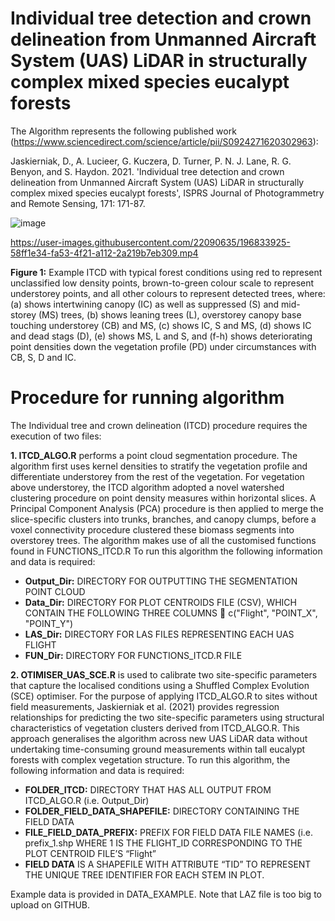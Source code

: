# Individual tree detection and crown delineation from Unmanned Aircraft System (UAS) LiDAR in structurally complex mixed species eucalypt forests

The Algorithm represents the following published work (https://www.sciencedirect.com/science/article/pii/S0924271620302963):

Jaskierniak, D., A. Lucieer, G. Kuczera, D. Turner, P. N. J. Lane, R. G. Benyon, and S. Haydon. 2021. 'Individual tree detection and crown delineation from Unmanned Aircraft System (UAS) LiDAR in structurally complex mixed species eucalypt forests', ISPRS Journal of Photogrammetry and Remote Sensing, 171: 171-87.

![image](https://user-images.githubusercontent.com/22090635/137672008-502176d3-b208-4028-ae20-0cfb4bac3298.png)

https://user-images.githubusercontent.com/22090635/196833925-58ff1e34-fa53-4f21-a112-2a219b7eb309.mp4

**Figure 1:** Example ITCD with typical forest conditions using red to represent unclassified low density points, brown-to-green colour scale to represent understorey points,  and all other colours to represent detected trees, where: (a) shows intertwining canopy (IC) as well as suppressed (S) and mid-storey (MS) trees, (b) shows leaning trees (L), overstorey canopy base touching understorey (CB) and MS, (c) shows IC, S and MS, (d) shows IC and dead stags (D), (e) shows MS, L and S, and (f-h) shows deteriorating point densities down the vegetation profile (PD) under circumstances with CB, S, D and IC.

# Procedure for running algorithm

The Individual tree and crown delineation (ITCD) procedure requires the execution of two files: 

**1. ITCD_ALGO.R** performs a point cloud segmentation procedure. The algorithm first uses kernel densities to stratify the vegetation profile and differentiate understorey from the rest of the vegetation. For vegetation above understorey, the ITCD algorithm adopted a novel watershed clustering procedure on point density measures within horizontal slices. A Principal Component Analysis (PCA) procedure is then applied to merge the slice-specific clusters into trunks, branches, and canopy clumps, before a voxel connectivity procedure clustered these biomass segments into overstorey trees. The algorithm makes use of all the customised functions found in FUNCTIONS_ITCD.R 
To run this algorithm the following information and data is required:
* **Output_Dir:** DIRECTORY FOR OUTPUTTING THE SEGMENTATION POINT CLOUD
* **Data_Dir:**  DIRECTORY FOR PLOT CENTROIDS FILE (CSV), WHICH CONTAIN THE FOLLOWING THREE COLUMNS   c("Flight", "POINT_X", "POINT_Y")
* **LAS_Dir:** DIRECTORY FOR LAS FILES REPRESENTING EACH UAS FLIGHT
* **FUN_Dir:** DIRECTORY FOR FUNCTIONS_ITCD.R FILE 

**2. OTIMISER_UAS_SCE.R** is used to calibrate two site-specific parameters that capture the localised conditions using a Shuffled Complex Evolution (SCE) optimiser. For the purpose of applying ITCD_ALGO.R to sites without field measurements, Jaskierniak et al. (2021) provides regression relationships for predicting the two site-specific parameters using structural characteristics of vegetation clusters derived from ITCD_ALGO.R. This approach generalises the algorithm across new UAS LiDAR data without undertaking time-consuming ground measurements within tall eucalypt forests with complex vegetation structure. 
To run this algorithm, the following information and data is required:
* **FOLDER_ITCD:** DIRECTORY THAT HAS ALL OUTPUT FROM ITCD_ALGO.R (i.e. Output_Dir)
* **FOLDER_FIELD_DATA_SHAPEFILE:** DIRECTORY CONTAINING THE FIELD  DATA
* **FILE_FIELD_DATA_PREFIX:** PREFIX FOR FIELD DATA FILE NAMES (i.e. prefix_1.shp WHERE 1 IS THE FLIGHT_ID CORRESPONDING TO THE PLOT CENTROID FILE’S “Flight”
* **FIELD DATA** IS A SHAPEFILE WITH ATTRIBUTE “TID” TO REPRESENT THE UNIQUE TREE IDENTIFIER FOR EACH STEM IN PLOT.

Example data is provided in DATA_EXAMPLE. Note that LAZ file is too big to upload on GITHUB. 

